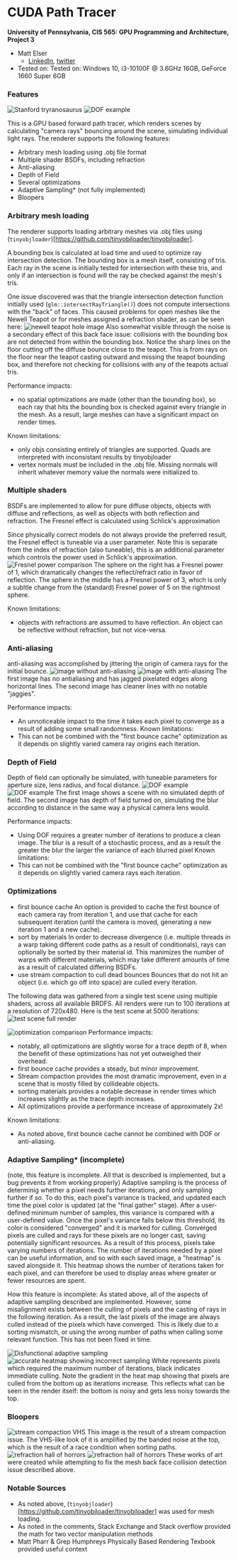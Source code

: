 CUDA Path Tracer
================

**University of Pennsylvania, CIS 565: GPU Programming and Architecture, Project 3**

* Matt Elser
  * [LinkedIn](https://www.linkedin.com/in/matt-elser-97b8151ba/), [twitter](twitter.com/__mattelser__)
* Tested on: Tested on: Windows 10, i3-10100F @ 3.6GHz 16GB, GeForce 1660 Super 6GB

### Features
![Stanford tryranosaurus](img/trex_glass_denoise.png)
![DOF example](img/DOF.png)

This is a GPU based forward path tracer, which renders scenes by calculating "camera rays" bouncing around the scene,
simulating individual light rays. The renderer supports the following features:
- Arbitrary mesh loading using .obj file format
- Multiple shader BSDFs, including refraction
- Anti-aliasing
- Depth of Field
- Several optimizations
- Adaptive Sampling* (not fully implemented)
- Bloopers

### Arbitrary mesh loading 
The renderer supports loading arbitrary meshes via .obj files using
(`tinyobjloader`)[https://github.com/tinyobjloader/tinyobjloader].

A bounding box is calculated at load time and used to optimize ray intersection
detection. The bounding box is a mesh itself, consisting of tris. Each ray in
the scene is initially tested for  intersection with these tris, and only if an
intersection is found will the ray be checked against the mesh's tris.

One issue discovered was that the triangle intersection detection function
initially used (`glm::intersectRayTriangle()`) does not compute intersections
with the "back" of faces. This caused problems for open meshes like the Newell Teapot
or for meshes assigned a refraction shader, as can be seen here:
![newell teapot hole image](img/back_face_cull_issue.png)
Also somewhat visible through the noise is a secondary effect of this back face
issue: collisions with the bounding box are not detected from within the
bounding box. Notice the sharp lines on the floor cutting off the diffuse
bounce close to the teapot. This is from rays on the floor near the teapot
casting outward and missing the  teapot bounding box, and therefore not
checking for collisions with any of the teapots actual tris.

Performance impacts:
- no spatial optimizations are made (other than the bounding box), so each
ray that hits the bounding box is checked against every triangle in the mesh.
As a result, large meshes can have a significant impact on render times.

Known limitations:
- only objs consisting entirely of triangles are supported. Quads are
interpreted with inconsistant results by tinyobjloader
- vertex normals must be included in the .obj file. Missing normals will
inherit whatever memory value the normals were initialized to.
### Multiple shaders 
BSDFs are implemented to allow for pure diffuse objects, objects with diffuse
and reflections, as well as objects with both reflection and refraction. The
Fresnel effect is calculated using Schlick's approximation

Since physically correct models do not always provide the preferred result, the
Fresnel effect is tuneable via a user parameter. Note this is separate from the
index of refraction (also tuneable), this is an additional parameter which controls
the power used in Schlick's approximation. 
![Fresnel power comparison](img/fresnel_comparison.png)
The sphere on the right has a Fresnel power of 1, which dramatically changes
the reflect/refract ratio in favor of reflection. The sphere in the middle has
a Fresnel power of 3, which is only a subltle change from the (standard)
Fresnel power of 5 on the rightmost sphere.

Known limitations:
- objects with refractions are assumed to have reflection. An object can be reflective without
refraction, but not vice-versa. 

### Anti-aliasing
anti-aliasing was accomplished by jittering the origin of camera rays for the initial bounce.
![image without anti-aliasing](img/antialias_off.png)
![image with anti-aliasing](img/antialias_on.png)
The first image has no antialiasing and has jagged pixelated edges along
horizontal lines. The second image has cleaner lines with no notable "jaggies".

Performance impacts:
- An unnoticeable impact to the time it takes each pixel to converge as a result of adding some small randomness.
Known limitations:
- This can not be combined with the "first bounce cache" optimization as it depends on 
slightly varied camera ray origins each iteration. 
### Depth of Field
Depth of field can optionally be simulated, with tuneable parameters for aperture size, lens radius,
and focal distance. 
![DOF example](img/DOFOFF.png)
![DOF example](img/DOF.png)
The first image shows a scene with no simulated depth of field. The second
image has depth of field turned on, simulating the blur according to distance
in the same way a physical camera lens would.

Performance impacts:
- Using DOF requires a greater number of iterations to produce a clean image. The blur is a result 
of a stochastic process, and as a result the greater the blur the larger the variance of each blurred pixel
Known limitations:
- This can not be combined with the "first bounce cache" optimization as it depends on 
slightly varied camera rays each iteration. 
### Optimizations
- first bounce cache
An option is provided to cache the first bounce of each camera ray from iteration 1, and use that cache
for each subsequent iteration (until the camera is moved, generating a new iteration 1 and a new cache).
- sort by materials
In order to decrease divergence (i.e. multiple threads in a warp taking
different code paths as a result of conditionals), rays can optionally be
sorted by their material id. This manimizes the number of warps with different
materials, which may take different amounts of time as a result of calculated
differing BSDFs.
- use stream compaction to cull dead bounces
Bounces that do not hit an object (i.e. which go off into space) are culled every iteration. 

The following data was gathered from a single test scene using multiple
shaders, across all available BRDFS. All renders were run to 100 iterations at
a resolution of 720x480. Here is the test scene at 5000 iterations:
![test scene full render](img/test_scene.png)

![optimization comparison](img/optimization_comparison.png)
Performance impacts:
- notably, all optimizations are slightly worse for a trace depth of 8, when
the benefit of these optimizations has not yet outweighed their overhead.
- first bounce cache provides a steady, but minor improvement.
- Stream compaction provides the most dramatic improvement, even in a scene
that is mostly filled by collideable objects.
- sorting materials provides a notable decrease in render times which increases
slightly as the trace depth increases.
- All optimizations provide a performance increase of approximately 2x!

Known limitations:
- As noted above, first bounce cache cannot be combined with DOF or anti-aliasing.
### Adaptive Sampling* (incomplete)
(note, this feature is incomplete. All that is described is implemented, but a
bug prevents it from working properly)
Adaptive sampling is the process of determinig whether a pixel needs further
iterations, and only sampling further if so. To do this, each pixel's variance
is  tracked, and updated each time the pixel color is updated (at the "final
gather" stage). After a user-defined minimum number of samples, this variance
is compared with a user-defined value. Once the pixel's variance falls below
this threshold, its color is considered "converged" and it is marked for
culling.  Converged pixels are culled and rays for these pixels are no longer
cast, saving potentially significant resources.
As a result of this process, pixels take varying numbers of iterations. The
number of iterations needed by a pixel can be useful information, and so with
each saved image, a "heatmap" is saved alongside it. This heatmap shows the
number of iterations taken for each pixel, and can therefore be used to display 
areas where greater or fewer resources are spent. 

How this feature is incomplete:
As stated above, all of the aspects of adaptive sampling described are
implemented.  However, some misalignment exists between the culling of pixels
and the casting of rays in the following iteration. As a result, the last
pixels of the image are always culled instead of the pixels which have
converged. This is likely due to a sorting mismatch,  or using the wrong number
of paths when calling some relevant function. This has not been fixed in time.

![Disfunctional adaptive sampling](img/adaptiveSampleBug.png)
![accurate heatmap showing incorrect sampling](img/heatmap.png)
White represents pixels which required the maximum number of iterations, black
indicates immediate culling. Note the gradient in the heat map showing that
pixels are culled from the bottom up as iterations increase. This reflects what
can be seen in the render itself: the bottom is noisy and gets less noisy
towards the top.
### Bloopers
![stream compaction VHS](img/stream_compaction_blooper.png)
This image is the result of a stream compaction issue. The VHS-like look of it
is amplified by the banded noise at the top, which is the result of a race
condition when sorting paths.
![refraction hall of horrors](img/refraction_mesh_blooper.png)
![refraction hall of horrors](img/refraction_mesh_blooper2.png)
These works of art were created while attempting to fix the mesh back face
collision detection issue described above.

### Notable Sources
- As noted above,
(`tinyobjloader`)[https://github.com/tinyobjloader/tinyobjloader] was used for
mesh loading. 
- As noted in the comments, Stack Exchange and Stack overflow
provided the math for two vector manipulation methods
- Matt Pharr & Grep Humphreys Physically Based Rendering Texbook provided useful context


